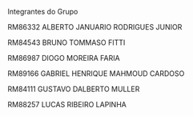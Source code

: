 Integrantes do Grupo 

RM86332    ALBERTO JANUARIO RODRIGUES JUNIOR

RM84543    BRUNO TOMMASO FITTI

RM86987    DIOGO MOREIRA FARIA

RM89166    GABRIEL HENRIQUE MAHMOUD CARDOSO

RM84111    GUSTAVO DALBERTO MULLER

RM88257    LUCAS RIBEIRO LAPINHA




